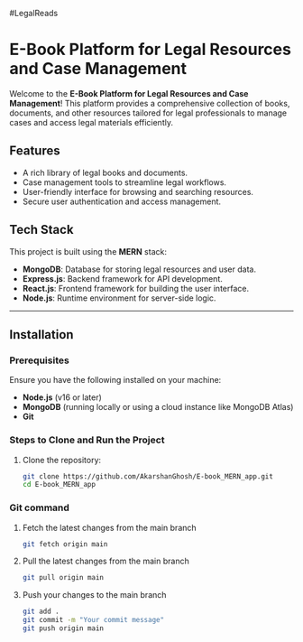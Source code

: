 #LegalReads
# E-Book Platform for Legal Resources and Case Management

Welcome to the **E-Book Platform for Legal Resources and Case Management**! This platform provides a comprehensive collection of books, documents, and other resources tailored for legal professionals to manage cases and access legal materials efficiently.

## Features

- A rich library of legal books and documents.
- Case management tools to streamline legal workflows.
- User-friendly interface for browsing and searching resources.
- Secure user authentication and access management.

## Tech Stack

This project is built using the **MERN** stack:
- **MongoDB**: Database for storing legal resources and user data.
- **Express.js**: Backend framework for API development.
- **React.js**: Frontend framework for building the user interface.
- **Node.js**: Runtime environment for server-side logic.

---

## Installation

### Prerequisites
Ensure you have the following installed on your machine:
- **Node.js** (v16 or later)
- **MongoDB** (running locally or using a cloud instance like MongoDB Atlas)
- **Git**

### Steps to Clone and Run the Project

1. Clone the repository:
   ```bash
   git clone https://github.com/AkarshanGhosh/E-book_MERN_app.git
   cd E-book_MERN_app

### Git command
1. Fetch the latest changes from the main branch
   ```bash
   git fetch origin main
   
3. Pull the latest changes from the main branch
   ```bash
   git pull origin main
   
5. Push your changes to the main branch
   ```bash
   git add .
   git commit -m "Your commit message"
   git push origin main



